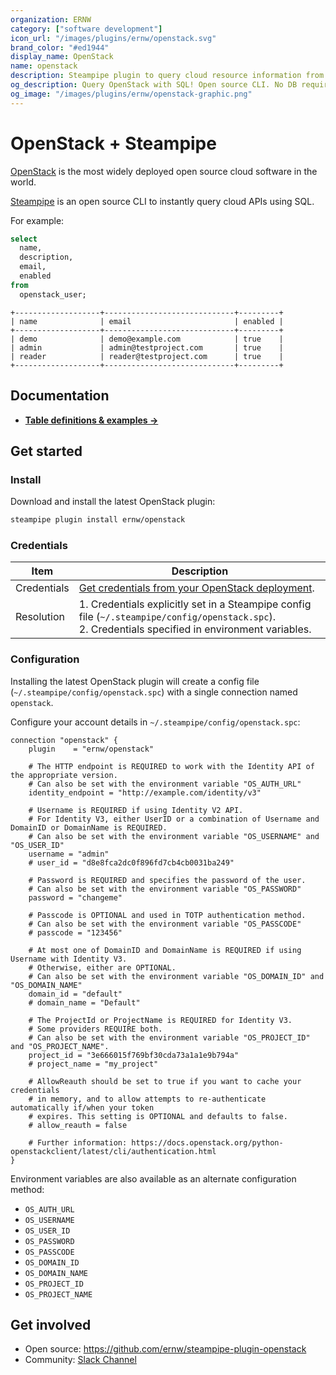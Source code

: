 ```yaml
---
organization: ERNW
category: ["software development"]
icon_url: "/images/plugins/ernw/openstack.svg"
brand_color: "#ed1944"
display_name: OpenStack
name: openstack
description: Steampipe plugin to query cloud resource information from OpenStack deployments.
og_description: Query OpenStack with SQL! Open source CLI. No DB required.
og_image: "/images/plugins/ernw/openstack-graphic.png"
---
```


# OpenStack + Steampipe

[OpenStack](https://www.openstack.org/) is the most widely deployed open source cloud software in the world.

[Steampipe](https://steampipe.io) is an open source CLI to instantly query cloud APIs using SQL.

For example:

```sql
select
  name,
  description,
  email,
  enabled
from
  openstack_user;
```

```
+-------------------+-----------------------------+---------+
| name              | email                       | enabled |
+-------------------+-----------------------------+---------+
| demo              | demo@example.com            | true    |
| admin             | admin@testproject.com       | true    |
| reader            | reader@testproject.com      | true    |
+-------------------+-----------------------------+---------+
```

## Documentation

- **[Table definitions & examples →](/plugins/ernw/openstack/tables)**

## Get started

### Install

Download and install the latest OpenStack plugin:

```bash
steampipe plugin install ernw/openstack
```

### Credentials

| Item | Description |
| - | - |
| Credentials | [Get credentials from your OpenStack deployment](https://docs.openstack.org/mitaka/cli-reference/common/cli_set_environment_variables_using_openstack_rc.html). |
| Resolution | 1. Credentials explicitly set in a Steampipe config file (`~/.steampipe/config/openstack.spc`).<br /> 2. Credentials specified in environment variables.|

### Configuration

Installing the latest OpenStack plugin will create a config file (`~/.steampipe/config/openstack.spc`) with a single connection named `openstack`.

Configure your account details in `~/.steampipe/config/openstack.spc`:

```hcl
connection "openstack" {
    plugin    = "ernw/openstack"

    # The HTTP endpoint is REQUIRED to work with the Identity API of the appropriate version.
    # Can also be set with the environment variable "OS_AUTH_URL"
    identity_endpoint = "http://example.com/identity/v3"

    # Username is REQUIRED if using Identity V2 API.
    # For Identity V3, either UserID or a combination of Username and DomainID or DomainName is REQUIRED.
    # Can also be set with the environment variable "OS_USERNAME" and "OS_USER_ID"
    username = "admin"
    # user_id = "d8e8fca2dc0f896fd7cb4cb0031ba249"

    # Password is REQUIRED and specifies the password of the user.
    # Can also be set with the environment variable "OS_PASSWORD"
    password = "changeme"

    # Passcode is OPTIONAL and used in TOTP authentication method.
    # Can also be set with the environment variable "OS_PASSCODE"
    # passcode = "123456"

    # At most one of DomainID and DomainName is REQUIRED if using Username with Identity V3.
    # Otherwise, either are OPTIONAL.
    # Can also be set with the environment variable "OS_DOMAIN_ID" and "OS_DOMAIN_NAME"
    domain_id = "default"
    # domain_name = "Default"

    # The ProjectId or ProjectName is REQUIRED for Identity V3.
    # Some providers REQUIRE both.
    # Can also be set with the environment variable "OS_PROJECT_ID" and "OS_PROJECT_NAME".
    project_id = "3e666015f769bf30cda73a1a1e9b794a"
    # project_name = "my_project"

    # AllowReauth should be set to true if you want to cache your credentials 
    # in memory, and to allow attempts to re-authenticate automatically if/when your token
    # expires. This setting is OPTIONAL and defaults to false. 
    # allow_reauth = false

    # Further information: https://docs.openstack.org/python-openstackclient/latest/cli/authentication.html
}
```

Environment variables are also available as an alternate configuration method:

- `OS_AUTH_URL`
- `OS_USERNAME`
- `OS_USER_ID`
- `OS_PASSWORD`
- `OS_PASSCODE`
- `OS_DOMAIN_ID`
- `OS_DOMAIN_NAME`
- `OS_PROJECT_ID`
- `OS_PROJECT_NAME`

## Get involved

* Open source: https://github.com/ernw/steampipe-plugin-openstack
* Community: [Slack Channel](https://steampipe.io/community/join)